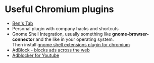 # Useful Chromium plugins
- [Ben's Tab](https://github.com/andreabenini/ben.new.tab)
- Personal plugin with company hacks and shortcuts
- Gnome Shell Integration, usually something like **gnome-browser-connector** and the like in your operating system.  
  Then install [gnome shell extensions plugin for chromium](https://chromewebstore.google.com/detail/gnome-shell-integration/gphhapmejobijbbhgpjhcjognlahblep)
- [AdBlock - blocks ads across the web](https://chromewebstore.google.com/detail/adblock-%E2%80%94-block-ads-acros/gighmmpiobklfepjocnamgkkbiglidom?hl=en-US)
- [Adblocker for Youtube](https://chromewebstore.google.com/detail/adblocker-for-youtube/maekfnoeejhpjfkfmdlckioggdcdofpg?hl=en)
